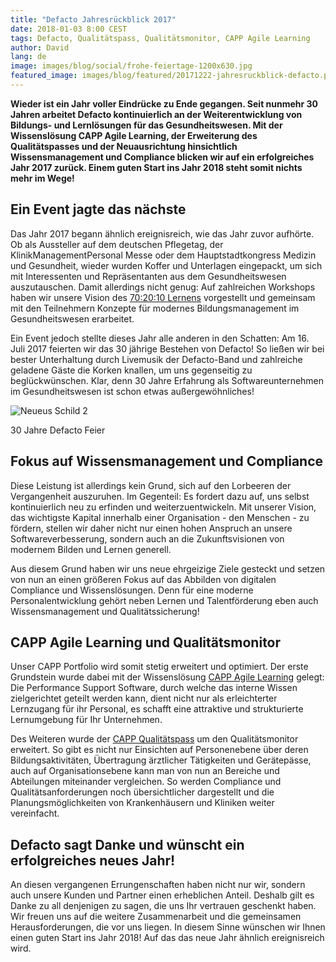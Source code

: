 ```yaml
---
title: "Defacto Jahresrückblick 2017"
date: 2018-01-03 8:00 CEST
tags: Defacto, Qualitätspass, Qualitätsmonitor, CAPP Agile Learning
author: David
lang: de
image: images/blog/social/frohe-feiertage-1200x630.jpg
featured_image: images/blog/featured/20171222-jahresruckblick-defacto.png
---
```


**Wieder ist ein Jahr voller Eindrücke zu Ende gegangen. Seit nunmehr 30 Jahren arbeitet Defacto kontinuierlich an der Weiterentwicklung von Bildungs- und Lernlösungen für das Gesundheitswesen. Mit der Wissenslösung CAPP Agile Learning, der Erweiterung des Qualitätspasses und der Neuausrichtung hinsichtlich Wissensmanagement und Compliance blicken wir auf ein erfolgreiches Jahr 2017 zurück. Einem guten Start ins Jahr 2018 steht somit nichts mehr im Wege!**

## Ein Event jagte das nächste

Das Jahr 2017 begann ähnlich ereignisreich, wie das Jahr zuvor aufhörte. Ob als Aussteller auf dem deutschen Pflegetag, der KlinikManagementPersonal Messe oder dem Hauptstadtkongress Medizin und Gesundheit, wieder wurden Koffer und Unterlagen eingepackt, um sich mit Interessenten und Repräsentanten aus dem Gesundheitswesen auszutauschen. Damit allerdings nicht genug: Auf zahlreichen Workshops haben wir unsere Vision des [70:20:10 Lernens](/70-20-10/) vorgestellt und gemeinsam mit den Teilnehmern Konzepte für modernes Bildungsmanagement im Gesundheitswesen erarbeitet.

Ein Event jedoch stellte dieses Jahr alle anderen in den Schatten: Am 16. Juli 2017 feierten wir das 30 jährige Bestehen von Defacto! So ließen wir bei bester Unterhaltung durch Livemusik der Defacto-Band und zahlreiche geladene Gäste die Korken knallen, um uns gegenseitig zu beglückwünschen. Klar, denn 30 Jahre Erfahrung als Softwareunternehmen im Gesundheitswesen ist schon etwas außergewöhnliches!

![Neueus Schild 2](/images/blog/30-jaar-03.jpg)
<p class="caption">30 Jahre Defacto Feier</p>

## Fokus auf Wissensmanagement und Compliance

Diese Leistung ist allerdings kein Grund, sich auf den Lorbeeren der Vergangenheit auszuruhen. Im Gegenteil: Es fordert dazu auf, uns selbst kontinuierlich neu zu erfinden und weiterzuentwickeln. Mit unserer Vision, das wichtigste Kapital innerhalb einer Organisation - den Menschen - zu fördern, stellen wir daher nicht nur einen hohen Anspruch an unsere Softwareverbesserung, sondern auch an die Zukunftsvisionen von modernem Bilden und Lernen generell.

Aus diesem Grund haben wir uns neue ehrgeizige Ziele gesteckt und setzen von nun an einen größeren Fokus auf das Abbilden von digitalen Compliance und Wissenslösungen. Denn für eine moderne Personalentwicklung gehört neben Lernen und Talentförderung eben auch Wissensmanagement und Qualitätssicherung!

## CAPP Agile Learning und Qualitätsmonitor

Unser CAPP Portfolio wird somit stetig erweitert und optimiert. Der erste Grundstein wurde dabei mit der Wissenslösung [CAPP Agile Learning](/capp-agile-learning/) gelegt: Die Performance Support Software, durch welche das interne Wissen zielgerichtet geteilt werden kann, dient nicht nur als erleichterter Lernzugang für ihr Personal, es schafft eine attraktive und strukturierte Lernumgebung für Ihr Unternehmen.

Des Weiteren wurde der [CAPP Qualitätspass](/qualitatspass-qualitatsmonitor/) um den Qualitätsmonitor erweitert. So gibt es nicht nur Einsichten auf Personenebene über deren Bildungsaktivitäten, Übertragung ärztlicher Tätigkeiten und Gerätepässe, auch auf Organisationsebene kann man von nun an Bereiche und Abteilungen miteinander vergleichen. So werden Compliance und Qualitätsanforderungen noch übersichtlicher dargestellt und die Planungsmöglichkeiten von Krankenhäusern und Kliniken weiter vereinfacht.

## Defacto sagt Danke und wünscht ein erfolgreiches neues Jahr!

An diesen vergangenen Errungenschaften haben nicht nur wir, sondern auch unsere Kunden und Partner einen erheblichen Anteil. Deshalb gilt es Danke zu all denjenigen zu sagen, die uns Ihr vertrauen geschenkt haben. Wir freuen uns auf die weitere Zusammenarbeit und die gemeinsamen Herausforderungen, die vor uns liegen. In diesem Sinne wünschen wir Ihnen einen guten Start ins Jahr 2018! Auf das das neue Jahr ähnlich ereignisreich wird.
